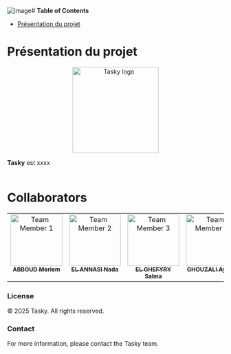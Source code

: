 ![image](https://github.com/user-attachments/assets/5f6b9981-ec71-43fa-85c4-1f3f9a8ec42a)# **Table of Contents**
- [Présentation du projet](#project-presentation)

# Présentation du projet <a id="project-presentation"></a>
<div style="text-align: center;">
  <img src="" alt="Tasky logo" width="200">
</div>

<b>Tasky</b> est xxxx
<br/> <br/> 

# Collaborators <a id="collaborators"></a>

<table>
  <tbody>
    <tr>
      <td align="center" valign="top" width="25%"><a href="https://www.linkedin.com/in/meriem-abboud2004"><img src="https://github.com/user-attachments/assets/f8f1f184-5b69-46f2-a91c-b5dba36b6745" width="120px;" alt="Team Member 1"/>
      <br /> <sub><b>ABBOUD Meriem</b></sub></a></td>
      <td align="center" valign="top" width="25%"><a href="https://www.linkedin.com/in/elannasinada/"><img src="![Uploading image.png…]()" width="120px;" alt="Team Member 2"/>
      <br /> <sub><b>EL ANNASI Nada</b></sub></a></td>
      <td align="center" valign="top" width="25%"><a href="https://www.linkedin.com/in/salma-el-ghefyry-2613b7283/"><img src="https://github.com/user-attachments/assets/f6a8aa60-13a1-42bb-8149-528c5c7ad4ad" width="120px;" alt="Team Member 3"/>
      <br /> <sub><b>EL GHEFYRY Salma</b></sub></a></td>
      <td align="center" valign="top" width="25%"><a href="https://www.linkedin.com/in/ayoub-ghouzali-976369251/"><img src="![image](https://github.com/user-attachments/assets/7d377943-6a94-45f3-8cb2-0ccd87c5edf2)" width="120px;" alt="Team Member 4"/>
      <br /> <sub><b>GHOUZALI Ayoub</b></sub></a></td>
    </tr>
  </tbody>
</table>


### License
© 2025 Tasky. All rights reserved.

### Contact
For more information, please contact the Tasky team.
